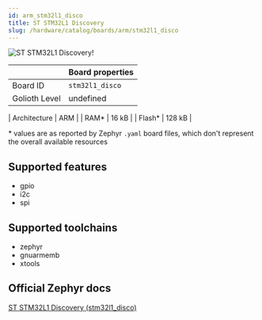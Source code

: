 ```yaml
---
id: arm_stm32l1_disco
title: ST STM32L1 Discovery
slug: /hardware/catalog/boards/arm/stm32l1_disco
---
```


[//]: # (This is an auto-generated file, do not edit! Changes to it will be lost upon re-generation)

![ST STM32L1 Discovery!](/img/boards/arm/stm32l1_disco.jpg "ST STM32L1 Discovery")

|                | Board properties     |
| -------------  | -------------------- |
| Board ID       | `stm32l1_disco` |
| Golioth Level  | undefined       |

| Architecture   | ARM |
| RAM*           | 16 kB |
| Flash*         | 128 kB |

\* values are as reported by Zephyr `.yaml` board files, which don't represent the overall available resources



## Supported features

* gpio
* i2c
* spi

## Supported toolchains

* zephyr
* gnuarmemb
* xtools

## Official Zephyr docs

[ST STM32L1 Discovery (stm32l1_disco)](https://docs.zephyrproject.org/latest/boards/arm/stm32l1_disco/doc/index.html)
